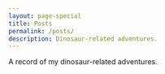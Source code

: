 ```yaml
---
layout: page-special
title: Posts
permalink: /posts/
description: Dinosaur-related adventures.
---
```


A record of my dinosaur-related adventures.
